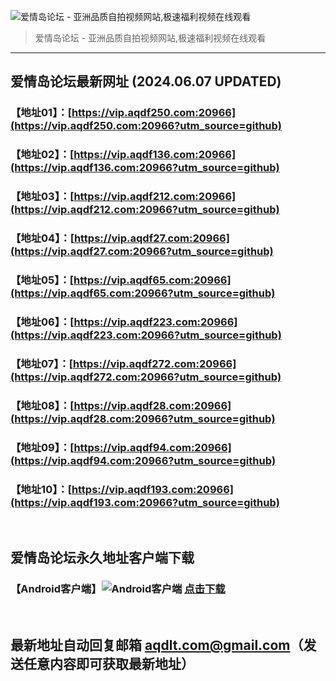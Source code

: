 ![爱情岛论坛 - 亚洲品质自拍视频网站,极速福利视频在线观看](http://lz.sinaimg.cn/large/007drMcOgy1g5i6x3ua0xj30eg0393yo.jpg)
> 爱情岛论坛 - 亚洲品质自拍视频网站,极速福利视频在线观看

---

## 爱情岛论坛最新网址 (2024.06.07 UPDATED)
### 【地址01】：[https://vip.aqdf250.com:20966](https://vip.aqdf250.com:20966?utm_source=github)
### 【地址02】：[https://vip.aqdf136.com:20966](https://vip.aqdf136.com:20966?utm_source=github)
### 【地址03】：[https://vip.aqdf212.com:20966](https://vip.aqdf212.com:20966?utm_source=github)
### 【地址04】：[https://vip.aqdf27.com:20966](https://vip.aqdf27.com:20966?utm_source=github)
### 【地址05】：[https://vip.aqdf65.com:20966](https://vip.aqdf65.com:20966?utm_source=github)
### 【地址06】：[https://vip.aqdf223.com:20966](https://vip.aqdf223.com:20966?utm_source=github)
### 【地址07】：[https://vip.aqdf272.com:20966](https://vip.aqdf272.com:20966?utm_source=github)
### 【地址08】：[https://vip.aqdf28.com:20966](https://vip.aqdf28.com:20966?utm_source=github)
### 【地址09】：[https://vip.aqdf94.com:20966](https://vip.aqdf94.com:20966?utm_source=github)
### 【地址10】：[https://vip.aqdf193.com:20966](https://vip.aqdf193.com:20966?utm_source=github)
<br>

## 爱情岛论坛永久地址客户端下载
### 【Android客户端】![Android客户端](https://ww1.sinaimg.cn/large/007drMcOgy1fzljgv278jj300f00ia9t.jpg) [点击下载](https://app.aqdlt.app/v1/aqdlt_android_0828.apk)

<br>

## 最新地址自动回复邮箱 [aqdlt.com@gmail.com](mailto:aqdlt.com@gmail.com)（发送任意内容即可获取最新地址）
